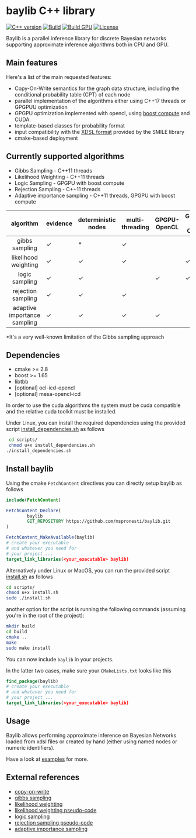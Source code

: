 # baylib C++ library

[![C++ version](https://img.shields.io/badge/C++-20-blue.svg?style=flat&logo=c%2B%2B)]()
[![Build](https://github.com/mspronesti/baylib/actions/workflows/ci.yml/badge.svg)]()
[![Build GPU](https://github.com/mspronesti/baylib/actions/workflows/build-gpu.yml/badge.svg)]()
[![License](https://img.shields.io/github/license/mspronesti/baylib)]()


Baylib is a parallel inference library for discrete Bayesian networks supporting approximate inference algorithms both in CPU and GPU.

## Main features
Here's a list of the main requested features:
* Copy-On-Write semantics for the graph data structure, including the conditional probability table (CPT) of each node
* parallel implementation of the algorithms either using C++17 threads or GPGPUU optimization
* GPGPU optimization implemented with opencl, using [boost compute](https://www.boost.org/doc/libs/1_66_0/libs/compute/doc/html/index.html) and CUDA.
* template-based classes for probability format
* input compatibility with the [XDSL format](https://support.bayesfusion.com/docs/) provided by the SMILE library
* cmake-based deployment

## Currently supported algorithms
* Gibbs Sampling - C++11 threads
* Likelihood Weighting - C++11 threads
* Logic Sampling - GPGPU with boost compute
* Rejection Sampling - C++11 threads
* Adaptive importance sampling - C++11 threads, GPGPU with boost compute

|       algorithm      	         | evidence 	| deterministic nodes 	| multi-threading 	| GPGPU-OpenCL 	| GPGPU - CUDA |
|:------------------------------:|--------------|-----------------------|-------------------|---------------|--------------|
| gibbs sampling       	         |    &check;   |     *                 |     &check;       |               |              |
| likelihood weighting 	         |    &check;   |     &check;           |     &check;       |               | &check;      |
| logic sampling       	         |    &check;   |     &check;           |                   |  &check;      | &check;      |
| rejection sampling  	         |    &check;   |     &check;           |     &check;       |               |              |
| adaptive importance sampling   |    &check;  	|     &check;           |     &check;       |  &check;      |              |

*It's a very well-known limitation of the Gibbs sampling approach
## Dependencies
* cmake >= 2.8
* boost >= 1.65
* libtbb
* [optional] ocl-icd-opencl
* [optional] mesa-opencl-icd

In order to use the cuda algorithms the system must be cuda compatible and the relative cuda toolkit must be installed.

Under Linux, you can install the required dependencies using the provided script [install_dependencies.sh](scripts/install_dependencies.sh) as follows
```bash
 cd scripts/
 chmod u+x install_dependencies.sh
./install_dependencies.sh
```

## Install baylib

Using the cmake `FetchContent` directives you can directly setup baylib as follows

```cmake
include(FetchContent)

FetchContent_Declare(
        baylib
        GIT_REPOSITORY https://github.com/mspronesti/baylib.git
)

FetchContent_MakeAvailable(baylib)
# create your executable 
# and whatever you need for
# your project ...
target_link_libraries(<your_executable> baylib)
```
Alternatively
under Linux or MacOS, you can
run the provided script [install.sh](scripts/install.sh) as follows
```bash
cd scripts/
chmod u+x install.sh
sudo ./install.sh
```
another option for the script is running the following commands
(assuming you're in the root of the project):
```bash
mkdir build
cd build
cmake ..
make
sudo make install
```
You can now include `baylib` in your projects.

In the latter two cases, make sure your `CMakeLists.txt` looks like this
```cmake
find_package(baylib)
# create your executable 
# and whatever you need for
# your project ...
target_link_libraries(<your_executable> baylib)
```
## Usage
Baylib allows performing approximate inference on Bayesian Networks loaded from xdsl files
or created by hand (either using named nodes or numeric identifiers).

Have a look at [examples](examples) for more.

## External references
* [copy-on-write](https://doc.qt.io/qt-5/qsharedpointer.html)
* [gibbs sampling](http://vision.psych.umn.edu/users/schrater/schrater_lab/courses/AI2/gibbs.pdf)
* [likelihood weighting](https://arxiv.org/pdf/1304.1504.pdf)
* [likelihood weighting pseudo-code](https://github.com/aimacode/aima-pseudocode/blob/master/md/Likelihood-Weighting.md)
* [logic sampling](https://www.academia.edu/35954159/Propagating_Uncertainty_in_Bayesian_Networks_by_Probabilistic_Logic_Sampling)
* [rejection sampling pseudo-code](https://github.com/aimacode/aima-pseudocode/blob/master/md/Rejection-Sampling.md)
* [adaptive importance sampling](https://arxiv.org/abs/1106.0253)
